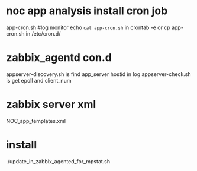 noc app analysis install cron job
=====================================
app-cron.sh #log monitor
echo `cat app-cron.sh` in crontab -e  or cp app-cron.sh in /etc/cron.d/ 

zabbix_agentd con.d
=====================================
appserver-discovery.sh is find app_server hostid in log 
appserver-check.sh is get epoll and client_num 

zabbix server xml
=====================================
NOC_app_templates.xml 

install
=======================================
./update_in_zabbix_agented_for_mpstat.sh



